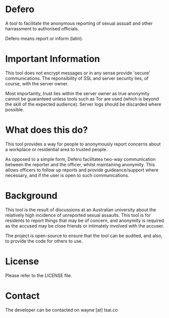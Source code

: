 Defero
======

A tool to facilitate the anonymous reporting of sexual assualt and other harrassment to authorised officials.

Defero means report or inform (latin).

Important Information
=====

This tool does not encrypt messages or in any sense provide 'secure' communications. 
The reponsibility of SSL and server security lies, of course, with the server owner.

Most importantly, trust lies within the server owner as true anonymity cannot be guaranteed unless tools such as 
Tor are used (which is beyond the skill of the expected audience). Server logs should be discarded where possible.

What does this do?
=====

This tool provides a way for people to anonymously report concerns about a workplace or residential area to 
trusted people. 

As opposed to a simple form, Defero facilitates two-way communication between the reporter and the officer, whilst
maintaining anonymity. This allows officers to follow up reports and provide guideance/support where necessary, and 
if the user is open to such communications.

Background
=====

This tool is the result of discussions at an Australian university about the relatively high incidence
of unreported sexual assaults. This tool is for residents to report things that may be of concern, and 
anonymity is required as the accused may be close friends or intimately involved with the accuser. 

The project is open-source to ensure that the tool can be audited, and also, to provide the code for others to 
use. 

License
====

Please refer to the LICENSE file.

Contact
====

The developer can be contacted on wayne [at] tsai.co


